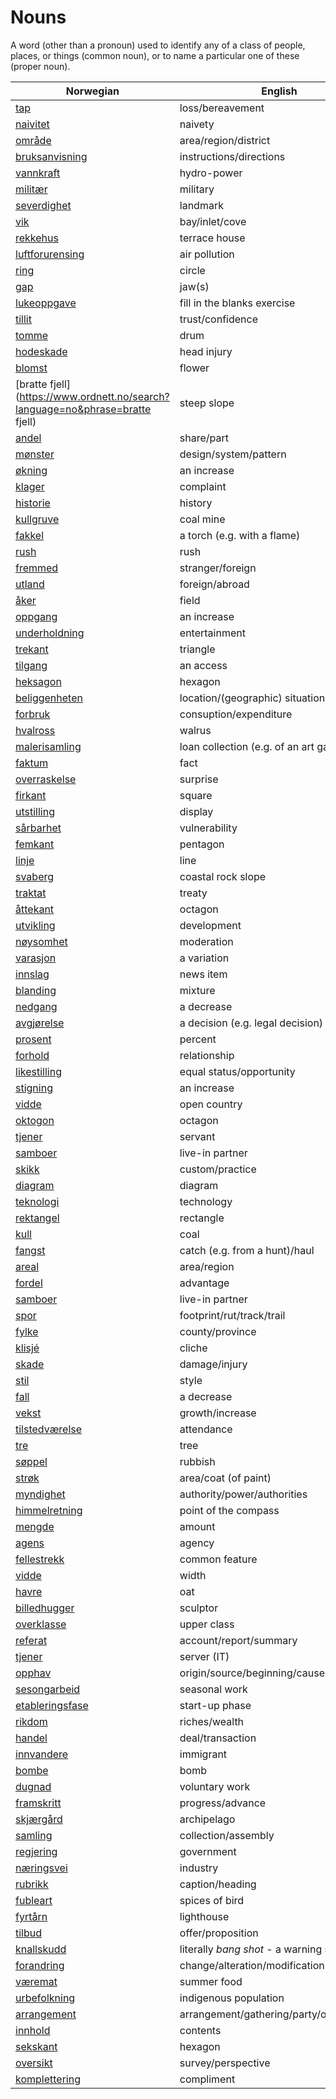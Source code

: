 # Nouns

A word (other than a pronoun) used to identify any of a class of people, places, or things (common noun), or to name a particular one of these (proper noun).

| Norwegian | English | Gender |
| --- | --- | --- |
| [tap](https://www.ordnett.no/search?language=no&phrase=tap) | loss/bereavement | i |
| [naivitet](https://www.ordnett.no/search?language=no&phrase=naivitet) | naivety | m |
| [område](https://www.ordnett.no/search?language=no&phrase=område) | area/region/district | i |
| [bruksanvisning](https://www.ordnett.no/search?language=no&phrase=bruksanvisning) | instructions/directions | m |
| [vannkraft](https://www.ordnett.no/search?language=no&phrase=vannkraft) | hydro-power | m |
| [militær](https://www.ordnett.no/search?language=no&phrase=militær) | military | m |
| [severdighet](https://www.ordnett.no/search?language=no&phrase=severdighet) | landmark | m |
| [vik](https://www.ordnett.no/search?language=no&phrase=vik) | bay/inlet/cove | m |
| [rekkehus](https://www.ordnett.no/search?language=no&phrase=rekkehus) | terrace house | i |
| [luftforurensing](https://www.ordnett.no/search?language=no&phrase=luftforurensing) | air pollution | m |
| [ring](https://www.ordnett.no/search?language=no&phrase=ring) | circle | m |
| [gap](https://www.ordnett.no/search?language=no&phrase=gap) | jaw(s) | m |
| [lukeoppgave](https://www.ordnett.no/search?language=no&phrase=lukeoppgave) | fill in the blanks exercise | m |
| [tillit](https://www.ordnett.no/search?language=no&phrase=tillit) | trust/confidence | m |
| [tomme](https://www.ordnett.no/search?language=no&phrase=tomme) | drum | m |
| [hodeskade](https://www.ordnett.no/search?language=no&phrase=hodeskade) | head injury | m |
| [blomst](https://www.ordnett.no/search?language=no&phrase=blomst) | flower | m |
| [bratte fjell](https://www.ordnett.no/search?language=no&phrase=bratte fjell) | steep slope | m |
| [andel](https://www.ordnett.no/search?language=no&phrase=andel) | share/part | m |
| [mønster](https://www.ordnett.no/search?language=no&phrase=mønster) | design/system/pattern | i |
| [økning](https://www.ordnett.no/search?language=no&phrase=økning) | an increase | m |
| [klager](https://www.ordnett.no/search?language=no&phrase=klager) | complaint | m |
| [historie](https://www.ordnett.no/search?language=no&phrase=historie) | history | m/f |
| [kullgruve](https://www.ordnett.no/search?language=no&phrase=kullgruve) | coal mine | m |
| [fakkel](https://www.ordnett.no/search?language=no&phrase=fakkel) | a torch (e.g. with a flame) | m |
| [rush](https://www.ordnett.no/search?language=no&phrase=rush) | rush | i |
| [fremmed](https://www.ordnett.no/search?language=no&phrase=fremmed) | stranger/foreign | m |
| [utland](https://www.ordnett.no/search?language=no&phrase=utland) | foreign/abroad | m |
| [åker](https://www.ordnett.no/search?language=no&phrase=åker) | field | m |
| [oppgang](https://www.ordnett.no/search?language=no&phrase=oppgang) | an increase | m |
| [underholdning](https://www.ordnett.no/search?language=no&phrase=underholdning) | entertainment | m |
| [trekant](https://www.ordnett.no/search?language=no&phrase=trekant) | triangle | m |
| [tilgang](https://www.ordnett.no/search?language=no&phrase=tilgang) | an access | i |
| [heksagon](https://www.ordnett.no/search?language=no&phrase=heksagon) | hexagon | m |
| [beliggenheten](https://www.ordnett.no/search?language=no&phrase=beliggenheten) | location/(geographic) situation | m/f |
| [forbruk](https://www.ordnett.no/search?language=no&phrase=forbruk) | consuption/expenditure | i |
| [hvalross](https://www.ordnett.no/search?language=no&phrase=hvalross) | walrus | m |
| [malerisamling](https://www.ordnett.no/search?language=no&phrase=malerisamling) | loan collection (e.g. of an art gallery) | m |
| [faktum](https://www.ordnett.no/search?language=no&phrase=faktum) | fact | i |
| [overraskelse](https://www.ordnett.no/search?language=no&phrase=overraskelse) | surprise | m |
| [firkant](https://www.ordnett.no/search?language=no&phrase=firkant) | square | m |
| [utstilling](https://www.ordnett.no/search?language=no&phrase=utstilling) | display | m |
| [sårbarhet](https://www.ordnett.no/search?language=no&phrase=sårbarhet) | vulnerability | m |
| [femkant](https://www.ordnett.no/search?language=no&phrase=femkant) | pentagon | m |
| [linje](https://www.ordnett.no/search?language=no&phrase=linje) | line | m |
| [svaberg](https://www.ordnett.no/search?language=no&phrase=svaberg) | coastal rock slope | i |
| [traktat](https://www.ordnett.no/search?language=no&phrase=traktat) | treaty | m |
| [åttekant](https://www.ordnett.no/search?language=no&phrase=åttekant) | octagon | m |
| [utvikling](https://www.ordnett.no/search?language=no&phrase=utvikling) | development | m |
| [nøysomhet](https://www.ordnett.no/search?language=no&phrase=nøysomhet) | moderation | m |
| [varasjon](https://www.ordnett.no/search?language=no&phrase=varasjon) | a variation | m |
| [innslag](https://www.ordnett.no/search?language=no&phrase=innslag) | news item | i |
| [blanding](https://www.ordnett.no/search?language=no&phrase=blanding) | mixture | m |
| [nedgang](https://www.ordnett.no/search?language=no&phrase=nedgang) | a decrease | m |
| [avgjørelse](https://www.ordnett.no/search?language=no&phrase=avgjørelse) | a decision (e.g. legal decision) | m |
| [prosent](https://www.ordnett.no/search?language=no&phrase=prosent) | percent | m |
| [forhold](https://www.ordnett.no/search?language=no&phrase=forhold) | relationship | i |
| [likestilling](https://www.ordnett.no/search?language=no&phrase=likestilling) | equal status/opportunity | m |
| [stigning](https://www.ordnett.no/search?language=no&phrase=stigning) | an increase | m |
| [vidde](https://www.ordnett.no/search?language=no&phrase=vidde) | open country | m |
| [oktogon](https://www.ordnett.no/search?language=no&phrase=oktogon) | octagon | m |
| [tjener](https://www.ordnett.no/search?language=no&phrase=tjener) | servant | m |
| [samboer](https://www.ordnett.no/search?language=no&phrase=samboer) | live-in partner | m |
| [skikk](https://www.ordnett.no/search?language=no&phrase=skikk) | custom/practice | m |
| [diagram](https://www.ordnett.no/search?language=no&phrase=diagram) | diagram | i |
| [teknologi](https://www.ordnett.no/search?language=no&phrase=teknologi) | technology | m |
| [rektangel](https://www.ordnett.no/search?language=no&phrase=rektangel) | rectangle | i |
| [kull](https://www.ordnett.no/search?language=no&phrase=kull) | coal | i |
| [fangst](https://www.ordnett.no/search?language=no&phrase=fangst) | catch (e.g. from a hunt)/haul | m |
| [areal](https://www.ordnett.no/search?language=no&phrase=areal) | area/region | i |
| [fordel](https://www.ordnett.no/search?language=no&phrase=fordel) | advantage | m |
| [samboer](https://www.ordnett.no/search?language=no&phrase=samboer) | live-in partner | m |
| [spor](https://www.ordnett.no/search?language=no&phrase=spor) | footprint/rut/track/trail | i |
| [fylke](https://www.ordnett.no/search?language=no&phrase=fylke) | county/province | i |
| [klisjé](https://www.ordnett.no/search?language=no&phrase=klisjé) | cliche | m |
| [skade](https://www.ordnett.no/search?language=no&phrase=skade) | damage/injury | m |
| [stil](https://www.ordnett.no/search?language=no&phrase=stil) | style | m |
| [fall](https://www.ordnett.no/search?language=no&phrase=fall) | a decrease | i |
| [vekst](https://www.ordnett.no/search?language=no&phrase=vekst) | growth/increase | m |
| [tilstedværelse](https://www.ordnett.no/search?language=no&phrase=tilstedværelse) | attendance | i |
| [tre](https://www.ordnett.no/search?language=no&phrase=tre) | tree | i |
| [søppel](https://www.ordnett.no/search?language=no&phrase=søppel) | rubbish | i |
| [strøk](https://www.ordnett.no/search?language=no&phrase=strøk) | area/coat (of paint) | i |
| [myndighet](https://www.ordnett.no/search?language=no&phrase=myndighet) | authority/power/authorities | m |
| [himmelretning](https://www.ordnett.no/search?language=no&phrase=himmelretning) | point of the compass | m |
| [mengde](https://www.ordnett.no/search?language=no&phrase=mengde) | amount | m |
| [agens](https://www.ordnett.no/search?language=no&phrase=agens) | agency | m |
| [fellestrekk](https://www.ordnett.no/search?language=no&phrase=fellestrekk) | common feature | i |
| [vidde](https://www.ordnett.no/search?language=no&phrase=vidde) | width | m/f |
| [havre](https://www.ordnett.no/search?language=no&phrase=havre) | oat | m |
| [billedhugger](https://www.ordnett.no/search?language=no&phrase=billedhugger) | sculptor | m |
| [overklasse](https://www.ordnett.no/search?language=no&phrase=overklasse) | upper class | m |
| [referat](https://www.ordnett.no/search?language=no&phrase=referat) | account/report/summary | i |
| [tjener](https://www.ordnett.no/search?language=no&phrase=tjener) | server (IT) | m |
| [opphav](https://www.ordnett.no/search?language=no&phrase=opphav) | origin/source/beginning/cause | i |
| [sesongarbeid](https://www.ordnett.no/search?language=no&phrase=sesongarbeid) | seasonal work | i |
| [etableringsfase](https://www.ordnett.no/search?language=no&phrase=etableringsfase) | start-up phase | m |
| [rikdom](https://www.ordnett.no/search?language=no&phrase=rikdom) | riches/wealth | m |
| [handel](https://www.ordnett.no/search?language=no&phrase=handel) | deal/transaction | m |
| [innvandere](https://www.ordnett.no/search?language=no&phrase=innvandere) | immigrant | m |
| [bombe](https://www.ordnett.no/search?language=no&phrase=bombe) | bomb | m |
| [dugnad](https://www.ordnett.no/search?language=no&phrase=dugnad) | voluntary work | m |
| [framskritt](https://www.ordnett.no/search?language=no&phrase=framskritt) | progress/advance | i |
| [skjærgård](https://www.ordnett.no/search?language=no&phrase=skjærgård) | archipelago | m |
| [samling](https://www.ordnett.no/search?language=no&phrase=samling) | collection/assembly | m |
| [regjering](https://www.ordnett.no/search?language=no&phrase=regjering) | government | m |
| [næringsvei](https://www.ordnett.no/search?language=no&phrase=næringsvei) | industry | m |
| [rubrikk](https://www.ordnett.no/search?language=no&phrase=rubrikk) | caption/heading | m |
| [fubleart](https://www.ordnett.no/search?language=no&phrase=fubleart) | spices of bird | m/f |
| [fyrtårn](https://www.ordnett.no/search?language=no&phrase=fyrtårn) | lighthouse | i |
| [tilbud](https://www.ordnett.no/search?language=no&phrase=tilbud) | offer/proposition | i |
| [knallskudd](https://www.ordnett.no/search?language=no&phrase=knallskudd) | literally _bang shot_ - a warning shot gun | i |
| [forandring](https://www.ordnett.no/search?language=no&phrase=forandring) | change/alteration/modification | m |
| [væremat](https://www.ordnett.no/search?language=no&phrase=væremat) | summer food | m |
| [urbefolkning](https://www.ordnett.no/search?language=no&phrase=urbefolkning) | indigenous population | m |
| [arrangement](https://www.ordnett.no/search?language=no&phrase=arrangement) | arrangement/gathering/party/organisation | i |
| [innhold](https://www.ordnett.no/search?language=no&phrase=innhold) | contents | i |
| [sekskant](https://www.ordnett.no/search?language=no&phrase=sekskant) | hexagon | m |
| [oversikt](https://www.ordnett.no/search?language=no&phrase=oversikt) | survey/perspective | m |
| [komplettering](https://www.ordnett.no/search?language=no&phrase=komplettering) | compliment | m |

